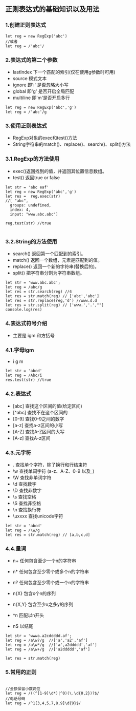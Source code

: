 ## 正则表达式的基础知识以及用法
### 1.创建正则表达式
~~~
let reg = new RegExp('abc')
//或者
let reg = /'abc'/
~~~
### 2.表达式的第二个参数
- lastIndex 下一个匹配的索引(仅在使用g参数时可用) 
- source 模式文本
- ignore 即'i' 是否忽略大小写
- global 即'g' 是否开启全局匹配
- multiline 即'm'是否开启多行


~~~
let reg = new RegExp('abc','g')
let reg = /'abc'/g
~~~

### 3.使用正则表达式
- RegExp对象的exec和test()方法
- String字符串的match()、replace()、search()、split()方法

### 3.1.RegExp的方法使用
- exec()返回找到的值，并返回其位置信息数组。
- test() 返回true or false
~~~
let str = 'abc eaf'
let reg = new RegExp('abc','g')
let res =  reg.exec(str)
//[ "abc",
  groups: undefined,
  index: 4,
  input: "www.abc.abc"]
  
reg.test(str) //true
  
~~~
### 3.2.String的方法使用
- search() 返回第一个匹配到的索引。
- match() 返回一个数组，元素是匹配到的值。
- replace() 返回一个新的字符串(替换后的)。
- split() 把字符串分割为字符串数组。

~~~
let str = 'www.abc.abc';
let reg = /abc/g
let res = str.search(reg) //4
let res = str.match(reg) // ['abc','abc']
let res = str.replace(reg,'d') //www.d.d
let res = str.split(reg) // ['www.','.',""]
console.log(res)
~~~

### 4.表达式符号介绍
- 主要是 igm 和方括号
### 4.1.字母igm
- i g m
~~~
let str = 'abcd'
let reg = /Abc/i
res.test(str) //true
~~~
### 4.2.表达式
- [abc] 查找这个区间的值(给定区间)
- [^abc] 查找不在这个区间的
- [0-9] 查找0-9之间的数字
- [a-z] 查找a-z区间的小写
- [A-Z] 查找A-Z区间的大写
- [A-z] 查找A-z区间
### 4.3.元字符
- . 查找单个字符，除了换行和行结束符
- \w 查找单词字符 (a-z、A-Z、0-9 以及_)
- \W 查找非单词字符
- \d 查找数字
- \D 查找非数字
- \s 查找空格
- \S 查找非空格
- \n 查找换行符
- \uxxxx 查找unicode字符

~~~
let str = 'abcd'
let reg = /\w/g
let res = str.match(reg) // [a,b,c,d]
~~~
### 4.4.量词
- n+ 任何包含至少一个n的字符串
- n* 任何包含至少零个或多个n的字符串
- n? 任何包含至少零个或一个n的字符串

- n{X} 包含x个n的序列
- n{X,Y} 包含至少x之多y的序列
- ^n 匹配以n开头
- n$ 以结尾

~~~
let str = 'wwwa.a2cddddd.af';
let reg = /a\w?/g  //['a','a2','af']
let reg = /a\w*/g  //['a',a2ddddd','af']
let reg = /a\w+/g  //['a2ddddd','af']

let res = str.match(reg)

~~~

### 5.常用的正则
~~~

//金额保留小数两位
let reg = /((^[1-9]\d*)|^0)(\.\d{0,2})?$/
//电话号码
let reg = /^1[3,4,5,7,8,9]\d{9}$/
~~~


